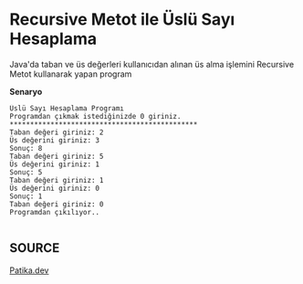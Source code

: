 # Recursive Metot ile Üslü Sayı Hesaplama

Java'da taban ve üs değerleri kullanıcıdan alınan üs alma işlemini Recursive Metot kullanarak yapan program

**Senaryo**

```
Üslü Sayı Hesaplama Programı
Programdan çıkmak istediğinizde 0 giriniz.
**********************************************
Taban değeri giriniz: 2
Üs değerini giriniz: 3
Sonuç: 8
Taban değeri giriniz: 5
Üs değerini giriniz: 1
Sonuç: 5
Taban değeri giriniz: 1
Üs değerini giriniz: 0
Sonuç: 1
Taban değeri giriniz: 0
Programdan çıkılıyor..


```

## SOURCE

[Patika.dev](https://www.patika.dev/tr)